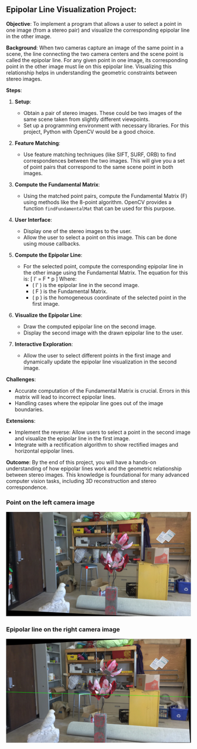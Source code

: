 ## Epipolar Line Visualization Project:

**Objective**: 
To implement a program that allows a user to select a point in one image (from a stereo pair) and visualize the corresponding epipolar line in the other image.

**Background**:
When two cameras capture an image of the same point in a scene, the line connecting the two camera centers and the scene point is called the epipolar line. For any given point in one image, its corresponding point in the other image must lie on this epipolar line. Visualizing this relationship helps in understanding the geometric constraints between stereo images.

**Steps**:

1. **Setup**:
   - Obtain a pair of stereo images. These could be two images of the same scene taken from slightly different viewpoints.
   - Set up a programming environment with necessary libraries. For this project, Python with OpenCV would be a good choice.

2. **Feature Matching**:
   - Use feature matching techniques (like SIFT, SURF, ORB) to find correspondences between the two images. This will give you a set of point pairs that correspond to the same scene point in both images.

3. **Compute the Fundamental Matrix**:
   - Using the matched point pairs, compute the Fundamental Matrix (F) using methods like the 8-point algorithm. OpenCV provides a function `findFundamentalMat` that can be used for this purpose.

4. **User Interface**:
   - Display one of the stereo images to the user.
   - Allow the user to select a point on this image. This can be done using mouse callbacks.

5. **Compute the Epipolar Line**:
   - For the selected point, compute the corresponding epipolar line in the other image using the Fundamental Matrix. The equation for this is: 
     \[ l' = F * p \]
     Where:
     - \( l' \) is the epipolar line in the second image.
     - \( F \) is the Fundamental Matrix.
     - \( p \) is the homogeneous coordinate of the selected point in the first image.

6. **Visualize the Epipolar Line**:
   - Draw the computed epipolar line on the second image.
   - Display the second image with the drawn epipolar line to the user.

7. **Interactive Exploration**:
   - Allow the user to select different points in the first image and dynamically update the epipolar line visualization in the second image.

**Challenges**:
   - Accurate computation of the Fundamental Matrix is crucial. Errors in this matrix will lead to incorrect epipolar lines.
   - Handling cases where the epipolar line goes out of the image boundaries.

**Extensions**:
   - Implement the reverse: Allow users to select a point in the second image and visualize the epipolar line in the first image.
   - Integrate with a rectification algorithm to show rectified images and horizontal epipolar lines.

**Outcome**:
By the end of this project, you will have a hands-on understanding of how epipolar lines work and the geometric relationship between stereo images. This knowledge is foundational for many advanced computer vision tasks, including 3D reconstruction and stereo correspondence.


### Point on the left camera image
![Example Image](../assets/point_image.png)

### Epipolar line on the right camera image
![Example Image](../assets/epipolar_line.png)

